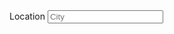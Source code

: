 <!DOCTYPE html>
<html lang="en">
  <head>
    <meta charset="UTF-8" />
    <meta name="viewport" content="width=device-width, initial-scale=1.0" />
    <meta name="description" content="AquaTrack is a web application for tracking your daily water intake. With it, you can set a goal and work towards it throughout the day.">
    <title>AquaTracker</title>
    <link
      rel="icon"
      href="./src/assets/favicon/favicon.ico"
      type="image/x-icon"
    />
    <link
      rel="icon"
      type="image/png"
      sizes="16x16"
      href="./src/assets/favicon/favicon-16x16.png"
    />
    <link
      rel="icon"
      type="image/png"
      sizes="32x32"
      href="./src/assets/favicon/favicon-32x32.png"
    />
    <link
      rel="icon"
      type="image/png"
      sizes="192x192"
      href="./src/assets/favicon/android-chrome-192x192.png"
    />
    <link
      rel="icon"
      type="image/png"
      sizes="512x512"
      href="./src/assets/faviconandroid-chrome-512x512.png"
    />
    <link
      rel="apple-touch-icon"
      sizes="180x180"
      href="./src/assets/favicon/apple-touch-icon.png"
    />
    <link rel="preconnect" href="https://fonts.googleapis.com" />
    <link rel="preconnect" href="https://fonts.gstatic.com" crossorigin />
    <link
      href="https://fonts.googleapis.com/css2?family=Poppins:wght@400;700&display=swap"
      rel="stylesheet"
    />
  </head>
  <body>
    <div id="root"></div>
    <script type="module" src="/src/main.jsx"></script>
  </body>
</html>


<form className={s.filtersForm} onSubmit={handleSubmit(onSubmit)}>
        <label className={s.locationLabel} htmlFor="">
          Location
          <input
            className={s.locationInput}
            type="text"
            {...register('location')}
            placeholder="City"
          />
          <svg className={s.locationIcon}>
            <use xlinkHref={`${sprite}#icon-map-pin`}></use>
          </svg>
        </label>